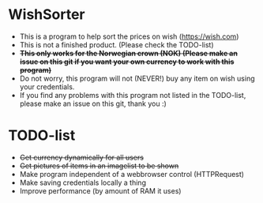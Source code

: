 # WishSorter

- This is a program to help sort the prices on wish (https://wish.com)
- This is not a finished product. (Please check the TODO-list)
- <s>**This only works for the Norwegian crown (NOK) (Please make an issue on this git if you want your own currency to work with this program)**</s>
- Do not worry, this program will not (NEVER!) buy any item on wish using your credentials.
- If you find any problems with this program not listed in the TODO-list, please make an issue on this git, thank you :)

# TODO-list

- <s>Get currency dynamically for all users</s>
- <s>Get pictures of items in an imagelist to be shown</s>
- Make program independent of a webbrowser control (HTTPRequest)
- Make saving credentials locally a thing
- Improve performance (by amount of RAM it uses)
